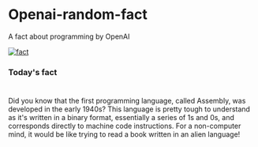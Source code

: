
# Openai-random-fact
 A fact about programming by OpenAI

[![fact](https://github.com/MarioVidoni/openai-daily-fact/actions/workflows/main.yml/badge.svg)](https://github.com/MarioVidoni/openai-daily-fact/actions/workflows/main.yml)

### Today's fact
# 
Did you know that the first programming language, called Assembly, was developed in the early 1940s? This language is pretty tough to understand as it's written in a binary format, essentially a series of 1s and 0s, and corresponds directly to machine code instructions. For a non-computer mind, it would be like trying to read a book written in an alien language!